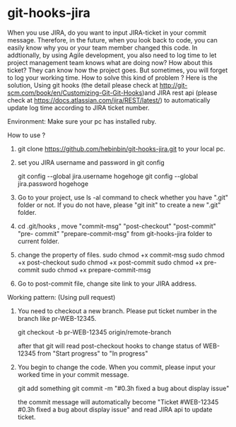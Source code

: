 git-hooks-jira
==============

  When you use JIRA, do you want to input JIRA-ticket in your commit message. Therefore, in the future, when you look back to code, you can easily know why you or your team member changed this code. In addtionally, by using Agile development, you also need to log time to let project management team knows what are doing now? How about this ticket? They can know how the project goes.
  But sometimes, you will forget to log your working time.
  How to solve this kind of problem ? Here is the solution, Using git hooks (the detail please check at http://git-scm.com/book/en/Customizing-Git-Git-Hooks)and JIRA rest api (please check at https://docs.atlassian.com/jira/REST/latest/) to automatically update log time according to JIRA ticket number.

  Environment:
   Make sure your pc has installed ruby.

  How to use ?

  1. git clone https://github.com/hebinbin/git-hooks-jira.git to your local pc.

  2. set you JIRA username and password in git config

     git config --global jira.username hogehoge
     git config --global jira.password hogehoge

  3. Go to your project, use ls -al command to check whether you have ".git"
     folder or not. If you do not have, please "git init" to create a new ".git" folder.

  4. cd .git/hooks , move "commit-msg" "post-checkout" "post-commit" "pre-
     commit" "prepare-commit-msg" from git-hooks-jira folder to current folder.

  5. change the property of files.
     sudo chmod +x commit-msg
     sudo chmod +x post-checkout
     sudo chmod +x post-commit
     sudo chmod +x pre-commit
     sudo chmod +x prepare-commit-msg

  6. Go to post-commit file, change site link to your JIRA address.

  Working pattern: (Using pull request)
   1) You need to checkout a new branch. Please put ticket number in the branch
      like pr-WEB-12345.

      git checkout -b pr-WEB-12345 origin/remote-branch

      after that git will read post-checkout hooks to change status of WEB-12345 from "Start progress" to "In progress"


   2) You begin to change the code. When you commit, please input your worked
      time in your commit message.

      git add something
      git commit -m "#0.3h fixed a bug about display issue"

      the commit message will automatically become "Ticket #WEB-12345 #0.3h fixed a bug about display issue" and read JIRA api to update ticket.






